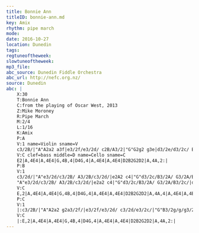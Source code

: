 ```yaml
---
title: Bonnie Ann
titleID: bonnie-ann.md
key: Amix
rhythm: pipe march
mode:
date: 2016-10-27
location: Dunedin
tags:
regtuneoftheweek:
slowtuneoftheweek:
mp3_file:
abc_source: Dunedin Fiddle Orchestra
abc_url: http://nefc.org.nz/
source: Dunedin
abc: |
    X:30
    T:Bonnie Ann
    C:from the playing of Oscar West, 2013
    Z:Mike Moroney
    R:Pipe March
    M:2/4
    L:1/16
    K:Amix
    P:A
    V:1 name=Violin sname=V
    c3/2B/|"A"A2a2 a3f|e3/2f/e3/2d/ c2B/A3/2|"G"G2g2 g3e|d3/2e/d3/2c/ B2A/G3/2|"A"A2a2 a3f|e3/2f/e3/2d/ c2e/g3/2|"D"d3/2c/B3/2A/ "G"G3/2A/B/d3/2|"A"c2A2 A2:|
    V:C clef=bass middle=D name=Cello sname=C
    E2|A,4E4|A,4E4|G,4B,4|D4G,4|A,4E4|A,4E4|D2B2G2D2|A,4A,2:|
    P:B
    V:1
    c3/2d/|"A"e3/2d/c3/2B/ A3/2B/c3/2d/|e2A2 c4|"G"d3/2c/B3/2A/ G3/2A/B3/2c/|d2g2 B2c3/2d/|"A"e3/2d/c3/2B/ A3/2B/c3/2d/|e2A2 c2g2|"D"d3/2c/B3/2A/"G" G3/2A/B/d3/2|"A"c2A2 A2c3/2d/|
    "A"e3/2d/c3/2B/ A3/2B/c3/2d/|e2a2 c4|"G"d3/2c/B3/2A/ G3/2A/B3/2c/|d2g2 B2c3/2d/|"A"e3/2d/c3/2B/ A3/2B/c3/2d/|e2a2 c2e3/2g/|"D"d3/2c/B3/2A/ "G"G3/2A/B/d3/2|"A"c2A2 A2|!
    V:C
    E,2|A,4E4|A,4E4|G,4B,4|D4G,4|A,4E4|A,4E4|D2B2G2D2|A,4A,4|A,4E4|A,4E4|G,4B,4|D4G,4|A,4E4|A,4E4|D2B2G2D2|A,4A,2|
    P:C
    V:1
    |:c3/2B/|"A"A2a2 g2a3/2f/|e3/2f/e3/2d/ c3/2d/e3/2c/|"G"B3/2g/g/g3/2 a3/2g/f3/2e/|d3/2e/d3/2c/ B3/2c/d3/2B/|"A"A2a2 g2a3/2f/|e3/2f/e3/2d/ c/a3/2c/e3/2|"D"d3/2c/B3/2A/ "G"G3/2A/B/d3/2|"A"c2A2 A2:|
    V:C
    |:E,2|A,4E4|A,4E4|G,4B,4|D4G,4|A,4E4|A,4E4|D2B2G2D2|A,4A,2:|
---
```

